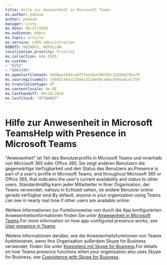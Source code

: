 ```yaml
---
title: Hilfe zur Anwesenheit in Microsoft Teams
ms.author: pebaum
author: pebaum
manager: scotv
ms.date: 08/27/2020
ms.audience: Admin
ms.topic: article
ms.service: o365-administration
ROBOTS: NOINDEX, NOFOLLOW
localization_priority: Priority
ms.collection: Adm_O365
ms.custom:
- "6253"
- "9003349"
ms.openlocfilehash: 4d4bee18d5ce8ff7ee56af00783c128566295a79
ms.sourcegitcommit: c6692ce0fa1358ec3529e59ca0ecdfdea4cdc759
ms.translationtype: HT
ms.contentlocale: de-DE
ms.lasthandoff: 09/14/2020
ms.locfileid: "47704957"
---
```

# <a name="help-with-presence-in-microsoft-teams"></a><span data-ttu-id="f05f1-102">Hilfe zur Anwesenheit in Microsoft Teams</span><span class="sxs-lookup"><span data-stu-id="f05f1-102">Help with Presence in Microsoft Teams</span></span>

<span data-ttu-id="f05f1-103">"Anwesenheit" ist Teil des Benutzerprofils in Microsoft Teams und innerhalb von Microsoft 365 oder Office 365. Sie zeigt anderen Benutzern die gegenwärtige Verfügbarkeit und den Status des Benutzers an.</span><span class="sxs-lookup"><span data-stu-id="f05f1-103">Presence is part of a user's profile in Microsoft Teams, and throughout Microsoft 365 or Office 365, that indicates the user's current availability and status to other users.</span></span> <span data-ttu-id="f05f1-104">Standardmäßig kann jeder Mitarbeiter in Ihrer Organisation, der Teams verwendet, nahezu in Echtzeit sehen, ob andere Benutzer online gerade verfügbar sind.</span><span class="sxs-lookup"><span data-stu-id="f05f1-104">By default, anyone in your organization using Teams can see in nearly real time if other users are available online.</span></span>

<span data-ttu-id="f05f1-105">Weitere Informationen zur Funktionsweise von durch die App konfigurierten Anwesenheitsinformationen finden Sie unter [Anwesenheit in Microsoft Teams](https://docs.microsoft.com/microsoftteams/presence-admins).</span><span class="sxs-lookup"><span data-stu-id="f05f1-105">For more information on how app-configured presence works, see [User presence in Teams](https://docs.microsoft.com/microsoftteams/presence-admins).</span></span>

<span data-ttu-id="f05f1-106">Weitere Informationen darüber, wie die Anwesenheitsfunktionen von Teams funktionieren, wenn Ihre Organisation außerdem Skype for Business verwendet, finden Sie unter [Koexistenz mit Skype for Business](https://docs.microsoft.com/microsoftteams/coexistence-chat-calls-presence#presence).</span><span class="sxs-lookup"><span data-stu-id="f05f1-106">For details on how Teams presence functions when your organization also uses Skype for Business, see [Coexistence with Skype for Business](https://docs.microsoft.com/microsoftteams/coexistence-chat-calls-presence#presence).</span></span>
